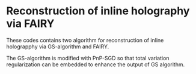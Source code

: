# Reconstruction of inline holography via FAIRY

These codes contains two algorithm for reconstruction of inline holograpphy via 
GS-algorithm and FAIRY. 

The GS-algorithm is modified with PnP-SGD so that total variation regularization can be embedded 
to enhance the output of GS algorithm.

